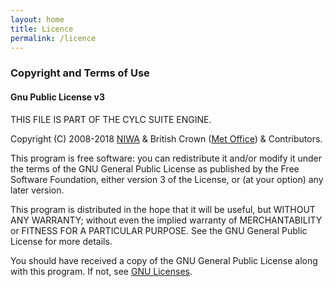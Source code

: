```yaml
---
layout: home
title: Licence
permalink: /licence
---
```

### Copyright and Terms of Use

#### Gnu Public License v3

THIS FILE IS PART OF THE CYLC SUITE ENGINE.

Copyright (C) 2008-2018 [NIWA](http://www.niwa.co.nz/) & British Crown ([Met Office](http://www.metoffice.gov.uk/)) & Contributors.

This program is free software: you can redistribute it and/or modify it under the terms of the GNU General Public License as published by the Free Software Foundation, either version 3 of the License, or (at your option) any later version.

This program is distributed in the hope that it will be useful, but WITHOUT ANY WARRANTY; without even the implied warranty of MERCHANTABILITY or FITNESS FOR A PARTICULAR PURPOSE. See the GNU General Public License for more details.

You should have received a copy of the GNU General Public License along with this program. If not, see [GNU Licenses](http://www.gnu.org/licenses/licenses.html).